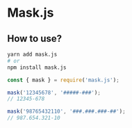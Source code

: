 # Mask.js

## How to use?

```sh
yarn add mask.js
# or
npm install mask.js
```

```js
const { mask } = require('mask.js');

mask('12345678', '#####-###');
// 12345-678

mask('98765432110', '###.###.###-##');
// 987.654.321-10
```
